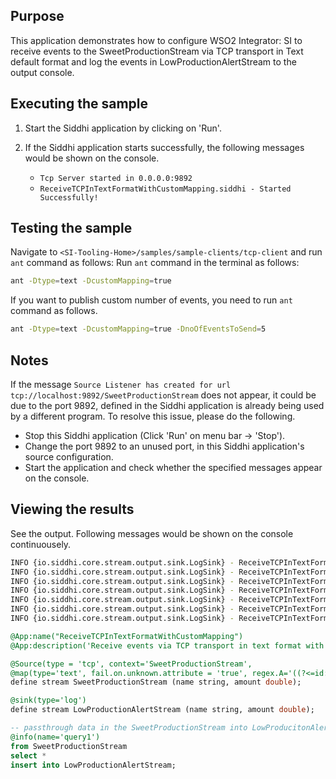 
## Purpose

This application demonstrates how to configure WSO2 Integrator: SI to receive events to the SweetProductionStream via TCP transport in Text default format and log the events in LowProductionAlertStream to the  output  console.

## Executing the sample

1. Start the Siddhi application by clicking on 'Run'.
2. If the Siddhi application starts successfully, the following messages would be shown on the console.

    * `Tcp Server started in 0.0.0.0:9892`
    * `ReceiveTCPInTextFormatWithCustomMapping.siddhi - Started Successfully!`

## Testing the sample

Navigate to `<SI-Tooling-Home>/samples/sample-clients/tcp-client` and run `ant` command as follows:
Run `ant` command in the terminal as follows:

```bash
ant -Dtype=text -DcustomMapping=true
```

If you want to publish custom number of events, you need to run `ant` command as follows.

```bash
ant -Dtype=text -DcustomMapping=true -DnoOfEventsToSend=5
```

## Notes

If the message `Source Listener has created for url tcp://localhost:9892/SweetProductionStream` does not appear, it could be due to the port 9892, defined in the Siddhi application is already being used by a different program. To resolve this issue, please do the following.

* Stop this Siddhi application (Click 'Run' on menu bar -> 'Stop').
* Change the port 9892 to an unused port, in this Siddhi application's source configuration.
* Start the application and check whether the specified messages appear on the console.

## Viewing the results

See the output. Following messages would be shown on the console continuousely.

```bash
INFO {io.siddhi.core.stream.output.sink.LogSink} - ReceiveTCPInTextFormatWithCustomMapping : LowProductionAlertStream : Event{timestamp=1512971370311, data=["Eclair", 132.0], isExpired=false}
INFO {io.siddhi.core.stream.output.sink.LogSink} - ReceiveTCPInTextFormatWithCustomMapping : LowProductionAlertStream : Event{timestamp=1512971371299, data=["Ice", 6733.0], isExpired=false}
INFO {io.siddhi.core.stream.output.sink.LogSink} - ReceiveTCPInTextFormatWithCustomMapping : LowProductionAlertStream : Event{timestamp=1512971372300, data=["Lollipop", 742.0], isExpired=false}
INFO {io.siddhi.core.stream.output.sink.LogSink} - ReceiveTCPInTextFormatWithCustomMapping : LowProductionAlertStream : Event{timestamp=1512971373300, data=["Marshmallow", 8781.0], isExpired=false}
INFO {io.siddhi.core.stream.output.sink.LogSink} - ReceiveTCPInTextFormatWithCustomMapping : LowProductionAlertStream : Event{timestamp=1512971374301, data=["Marshmallow", 5105.0], isExpired=false}
INFO {io.siddhi.core.stream.output.sink.LogSink} - ReceiveTCPInTextFormatWithCustomMapping : LowProductionAlertStream : Event{timestamp=1512971375301, data=["Froyo", 5531.0], isExpired=false}
INFO {io.siddhi.core.stream.output.sink.LogSink} - ReceiveTCPInTextFormatWithCustomMapping : LowProductionAlertStream : Event{timestamp=1512971376301, data=["Gingerbread", 2193.0], isExpired=false}
```

```sql
@App:name("ReceiveTCPInTextFormatWithCustomMapping")
@App:description('Receive events via TCP transport in text format with custom mapping and view the output on the console.')

@Source(type = 'tcp', context='SweetProductionStream',
@map(type='text', fail.on.unknown.attribute = 'true', regex.A='((?<=id:)(.*)(?=))',regex.B='([-0-9]+)', @attributes(name ='A',amount= 'B')))
define stream SweetProductionStream (name string, amount double);

@sink(type='log')
define stream LowProductionAlertStream (name string, amount double);

-- passthrough data in the SweetProductionStream into LowProducitonAlertStream
@info(name='query1')
from SweetProductionStream
select *
insert into LowProductionAlertStream;
```
